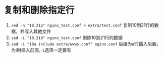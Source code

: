 # 复制和删除指定行


1. `sed -n "10,21p" nginx_test.conf > extra/test.conf` 复制10到21行的数据，并写入其他文件
2. `sed -i "10,21d" nginx_test.conf`  删除10到21行的数据
3. `sed -i "10a include extra/wwws.conf" nginx.conf` 后缀为a时插入后面，为i时插入前面,`-i`选项一定要有
